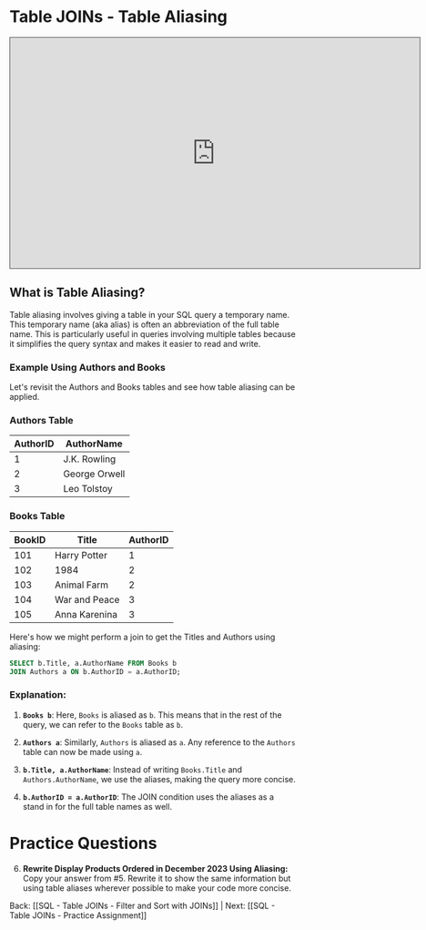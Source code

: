 # Table JOINs - Table Aliasing


<iframe src="https://egator.hosted.panopto.com/Panopto/Pages/Embed.aspx?id=81bef28a-deff-41c0-9675-b0fb000ec500&autoplay=false&offerviewer=true&showtitle=true&showbrand=true&captions=false&interactivity=all" height="405" width="720" style="border: 1px solid #464646;" allowfullscreen allow="autoplay" aria-label="Panopto Embedded Video Player"></iframe>

## What is Table Aliasing?

Table aliasing involves giving a table in your SQL query a temporary name. This temporary name (aka alias) is often an abbreviation of the full table name. This is particularly useful in queries involving multiple tables because it simplifies the query syntax and makes it easier to read and write.

### Example Using Authors and Books

Let's revisit the Authors and Books tables and see how table aliasing can be applied.
### Authors Table
|AuthorID|AuthorName|
|---|---|
|1|J.K. Rowling|
|2|George Orwell|
|3|Leo Tolstoy|
### Books Table
|BookID|Title|AuthorID|
|---|---|---|
|101|Harry Potter|1|
|102|1984|2|
|103|Animal Farm|2|
|104|War and Peace|3|
|105|Anna Karenina|3|

Here's how we might perform a join to get the Titles and Authors using aliasing:

```sql
SELECT b.Title, a.AuthorName FROM Books b
JOIN Authors a ON b.AuthorID = a.AuthorID;
```
### Explanation:

1. **`Books b`**: Here, `Books` is aliased as `b`. This means that in the rest of the query, we can refer to the `Books` table as `b`.

2. **`Authors a`**: Similarly, `Authors` is aliased as `a`. Any reference to the `Authors` table can now be made using `a`.

3. **`b.Title, a.AuthorName`**: Instead of writing `Books.Title` and `Authors.AuthorName`, we use the aliases, making the query more concise.

4. **`b.AuthorID = a.AuthorID`**: The JOIN condition uses the aliases as a stand in for the full table names as well.

# Practice Questions

6. **Rewrite Display Products Ordered in December 2023 Using Aliasing:** Copy your answer from #5. Rewrite it to show the same information but using table aliases wherever possible to make your code more concise.



Back: [[SQL - Table JOINs - Filter and Sort with JOINs]] | Next: [[SQL - Table JOINs - Practice Assignment]]
